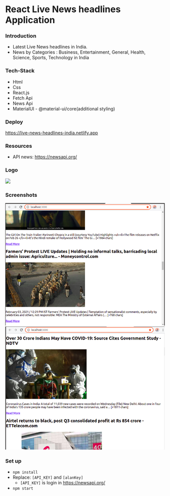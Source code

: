 # React Live News headlines Application

### Introduction

- Latest Live News headlines in India.
- News by Categories : Business, Entertainment, General, Health, Science, Sports, Technology in India


### Tech-Stack

- Html
- Css
- React.js
- Fetch Api
- News Api
- MaterialUI - @material-ui/core(additional styling)


### Deploy

https://live-news-headlines-india.netlify.app


### Resources

- API news: https://newsapi.org/


### Logo

<img src="https://motionarray.imgix.net/preview-327986-dY2hb6egMT-high_0015.jpg" />

### Screenshots

<img src=" https://github.com/5ilenceSeeker/live-news-headlines/blob/main/Screenshots/output1.png " />

<img src="https://github.com/5ilenceSeeker/live-news-headlines/blob/main/Screenshots/output2.png   " />


### Set up

- `npm install`
- Replace: `[API_KEY]` and `[alanKey]`
  - `[API_KEY]` is login in https://newsapi.org/
- `npm start`
